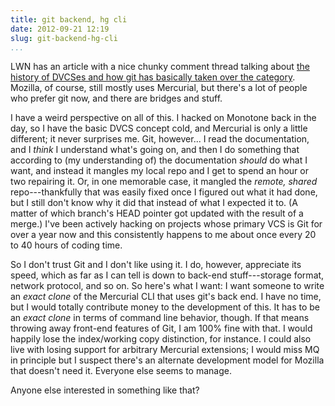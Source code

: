 ```yaml
---
title: git backend, hg cli
date: 2012-09-21 12:19
slug: git-backend-hg-cli
...
```


LWN has an article with a nice chunky comment thread talking about
[the history of DVCSes and how git has basically taken over the category](http://lwn.net/Articles/515652/).
Mozilla, of course, still mostly uses Mercurial, but there's a lot of
people who prefer git now, and there are bridges and stuff.

I have a weird perspective on all of this. I hacked on Monotone back
in the day, so I have the basic DVCS concept cold, and Mercurial is
only a little different; it never surprises me. Git, however... I read
the documentation, and I *think* I understand what's going on, and
then I do something that according to (my understanding of) the
documentation *should* do what I want, and instead it mangles my local
repo and I get to spend an hour or two repairing it. Or, in one
memorable case, it mangled the *remote, shared* repo---thankfully that
was easily fixed once I figured out what it had done, but I still
don't know why it did that instead of what I expected it to. (A matter
of which branch's HEAD pointer got updated with the result of a
merge.) I've been actively hacking on projects whose primary VCS is
Git for over a year now and this consistently happens to me about once
every 20 to 40 hours of coding time.

So I don't trust Git and I don't like using it. I do, however,
appreciate its speed, which as far as I can tell is down to back-end
stuff---storage format, network protocol, and so on. So here's what I
want: I want someone to write an *exact clone* of the Mercurial CLI
that uses git's back end. I have no time, but I would totally
contribute money to the development of this. It has to be an *exact
clone* in terms of command line behavior, though. If that means
throwing away front-end features of Git, I am 100% fine with that. I
would happily lose the index/working copy distinction, for instance. I
could also live with losing support for arbitrary Mercurial
extensions; I would miss MQ in principle but I suspect there's an
alternate development model for Mozilla that doesn't need it. Everyone
else seems to manage.

Anyone else interested in something like that?
